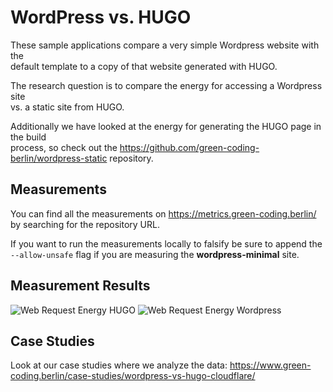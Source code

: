 # WordPress vs. HUGO

These sample applications compare a very simple Wordpress website with the  
default template to a copy of that website generated with HUGO.

The research question is to compare the energy for accessing a Wordpress site  
vs. a static site from HUGO.

Additionally we have looked at the energy for generating the HUGO page in the build  
process, so check out the <https://github.com/green-coding-berlin/wordpress-static>
repository.

## Measurements

You can find all the measurements on <https://metrics.green-coding.berlin/> by searching
for the repository URL.

If you want to run the measurements locally to falsify be sure to append the  
`--allow-unsafe` flag if you are measuring the **wordpress-minimal** site.

## Measurement Results

![Web Request Energy HUGO](https://img.shields.io/badge/Web%20Request%20Energy%20HUGO-0.977%20J-orange)
![Web Request Energy Wordpress](https://img.shields.io/badge/Web%20Request%20Energy%20Wordpress-10.08%20J-orange)

## Case Studies

Look at our case studies where we analyze the data: <https://www.green-coding.berlin/case-studies/wordpress-vs-hugo-cloudflare/>
